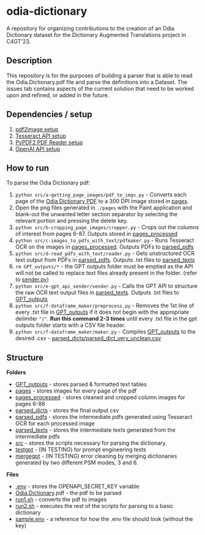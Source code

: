 # odia-dictionary
A repository for organizing contributions to the creation of an Odia Dictionary dataset for the Dictionary Augmented Translations project in C4GT'23.

## Description
This repository is for the purposes of building a parser that is able to read the Odia.Dictionary.pdf file and parse the definitions into a Dataset. The issues tab contains aspects of the current solution that need to be worked upon and refined, or added in the future.

## Dependencies / setup
1. [pdf2image setup](src/a-getting_page_images/SETUP.md)
2. [Tesseract API setup](src/c-images_to_pdfs_with_text/SETUP.md)
3. [PyPDF2 PDF Reader setup](src/d-read_pdfs_with_text/SETUP.md)
4. [OpenAI API setup](src/e-gpt_api_sender/SETUP.md)

## How to run
To parse the Odia Dictionary pdf:
1. `python src/a-getting_page_images/pdf_to_imgs.py` - Converts each page of the [Odia Dictionary PDF](Odia.Dictionary.pdf) to a 300 DPI image stored in [pages](pages).
2. Open the png files generated in `./pages` with the Paint application and blank-out the unwanted letter section separator by selecting the relevant portion and pressing the delete key.
3. `python src/b-cropping_page_images/cropper.py` - Crops out the columns of interest from pages 6-87. Outputs stored in [pages_processed](pages_processed)
4. `python src/c-images_to_pdfs_with_text/pdfmaker.py` - Runs Tesseract OCR on the images in [pages_processed](pages_processed). Outputs PDFs to [parsed_pdfs](parsed_pdfs)
5. `python src/d-read_pdfs_with_text/reader.py` - Gets unstructured OCR text output from PDFs in [parsed_pdfs](parsed_pdfs). Outputs .txt files to [parsed_texts](parsed_texts)
6. `rm GPT_outputs/*` - the GPT outputs folder must be emptied as the API will not be called to replace text files already present in the folder. (refer to [sender.py](src/e-gpt_api_sender/sender.py))
7. `python src/e-gpt_api_sender/sender.py` - Calls the GPT API to structure the raw OCR text output files in [parsed_texts](parsed_texts). Outputs .txt files to [GPT_outputs](GPT_outputs)
8. `python src/f-dataframe_maker/preprocess.py` - Removes the 1st line of every .txt file in [GPT_outputs](GPT_outputs) if it does not begin with the appropriate delimiter `"|"`. **Run this command 2-3 times** until every .txt file in the gpt outputs folder starts with a CSV file header.
9. `python src/f-dataframe_maker/maker.py` - Compiles [GPT_outputs](GPT_outputs) to the desired .csv - [parsed_dicts/parsed_dict_very_unclean.csv](parsed_dicts/parsed_dict_very_unclean.csv)


## Structure
**Folders**
- [GPT_outputs](GPT_outputs) - stores parsed & formatted text tables
- [pages](pages) - stores images for every page of the pdf
- [pages_processed](pages_processed) - stores cleaned and cropped column images for pages 6-88
- [parsed_dicts](parsed_dicts) - stores the final output csv
- [parsed_pdfs](parsed_pdfs) - stores the intermediate pdfs generated using Tesseract OCR for each processed image
- [parsed_texts](parsed_texts) - stores the intermediate texts generated from the intermediate pdfs
- [src](src) - stores the scripts necessary for parsing the dictionary.
- [testgpt](testgpt) - (IN TESTING) for prompt engineering tests
- [mergegpt](mergegpt) - (IN TESTING) error cleaning by merging dictionaries generated by two different PSM modes, 3 and 6.

**Files**
- [.env](.env) - stores the OPENAPI_SECRET_KEY variable
- [Odia.Dictionary](Odia.Dictionary).pdf - the pdf to be parsed
- [run1.sh](run1.sh) - converts the pdf to images
- [run2.sh](run2.sh) - executes the rest of the scripts for parsing to a basic dictionary
- [sample.env](sample.env) - a reference for how the .env file should look (without the key)
